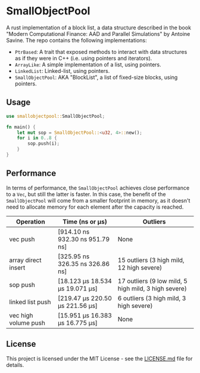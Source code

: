 # SmallObjectPool

A rust implementation of a block list, a data structure described in the book "Modern Computational Finance: AAD and Parallel Simulations" by Antoine Savine.
The repo contains the following implementations:

- `PtrBased`: A trait that exposed methods to interact with data structures as if they were in C++ (i.e. using pointers and iterators).
- `ArrayLike`: A simple implementation of a list, using pointers.
- `LinkedList`: Linked-list, using pointers.
- `SmallObjectPool`: AKA "BlockList", a list of fixed-size blocks, using pointers.

## Usage

```rust
use smallobjectpool::SmallObjectPool;

fn main() {
    let mut sop = SmallObjectPool::<u32, 4>::new();
    for i in 0..8 {
        sop.push(i);
    }
}
```

## Performance

In terms of performance, the `SmallObjectPool` achieves close performance to a `Vec`, but still the latter is faster. In this case, the benefit of the `SmallObjectPool` will come from a smaller footprint in memory, as it doesn't need to allocate memory for each element after the capacity is reached.

| Operation             | Time (ns or µs)             | Outliers                                |
|-----------------------|-----------------------------|-----------------------------------------|
| vec push              | [914.10 ns 932.30 ns 951.79 ns] | None                                    |
| array direct insert   | [325.95 ns 326.35 ns 326.86 ns] | 15 outliers (3 high mild, 12 high severe) |
| sop push              | [18.123 µs 18.534 µs 19.071 µs] | 17 outliers (9 low mild, 5 high mild, 3 high severe) |
| linked list push      | [219.47 µs 220.50 µs 221.56 µs] | 6 outliers (3 high mild, 3 high severe)  |
| vec high volume push  | [15.951 µs 16.383 µs 16.775 µs] | None                                    |

## License

This project is licensed under the MIT License - see the [LICENSE.md](LICENSE.md) file for details.
```
